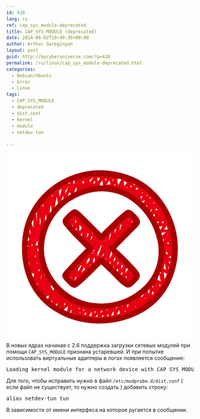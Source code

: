```yaml
---
id: 410
lang: ru
ref: cap_sys_module-deprecated
title: CAP_SYS_MODULE (deprecated)
date: 2014-06-02T19:40:36+00:00
author: Arthur Gareginyan
layout: post
guid: http://mycyberuniverse.com/?p=410
permalink: /ru/linux/cap_sys_module-deprecated.html
categories:
  - Debian/Ubuntu
  - Error
  - Linux
tags:
  - CAP_SYS_MODULE
  - deprecated
  - dist.conf
  - kernel
  - module
  - netdev-tun

---
```


![thumb](/images/error.png)
В новых ядрах начиная с 2.6 поддержка загрузки сетевых модулей при помощи `CAP_SYS_MODULE` признана устаревшей. И при попытке использовать виртуальные адаптеры в логах появляется сообщение:

<pre>
Loading kernel module for a network device with CAP_SYS_MODULE (deprecated). Use CAP_NET_ADMIN and alias netdev-tun instead
</pre>


Для того, чтобы исправить нужно в файл `/etc/modprobe.d/dist.conf` ( если файл не существует, то нужно создать ) добавить строку:

<pre>
alias netdev-tun tun
</pre>

В зависимости от имени интерфеса на которое ругается в сообщении.
